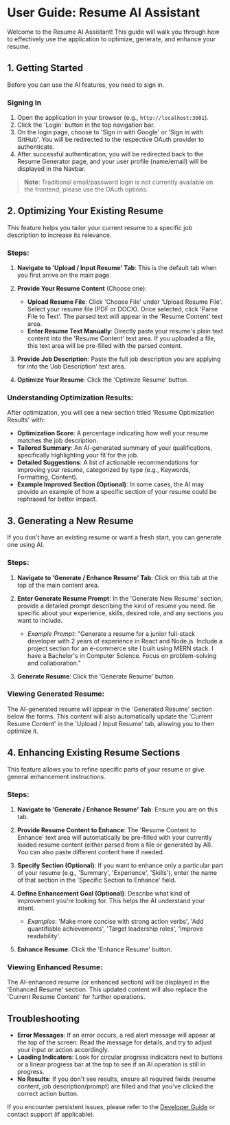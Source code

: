 # User Guide: Resume AI Assistant

Welcome to the Resume AI Assistant! This guide will walk you through how to effectively use the application to optimize, generate, and enhance your resume.

## 1. Getting Started

Before you can use the AI features, you need to sign in.

### Signing In

1.  Open the application in your browser (e.g., `http://localhost:3001`).
2.  Click the 'Login' button in the top navigation bar.
3.  On the login page, choose to 'Sign in with Google' or 'Sign in with GitHub'. You will be redirected to the respective OAuth provider to authenticate.
4.  After successful authentication, you will be redirected back to the Resume Generator page, and your user profile (name/email) will be displayed in the Navbar.

> **Note**: Traditional email/password login is not currently available on the frontend; please use the OAuth options.

## 2. Optimizing Your Existing Resume

This feature helps you tailor your current resume to a specific job description to increase its relevance.

### Steps:

1.  **Navigate to 'Upload / Input Resume' Tab**: This is the default tab when you first arrive on the main page.

2.  **Provide Your Resume Content** (Choose one):
    - **Upload Resume File**: Click 'Choose File' under 'Upload Resume File'. Select your resume file (PDF or DOCX). Once selected, click 'Parse File to Text'. The parsed text will appear in the 'Resume Content' text area.
    - **Enter Resume Text Manually**: Directly paste your resume's plain text content into the 'Resume Content' text area. If you uploaded a file, this text area will be pre-filled with the parsed content.

3.  **Provide Job Description**: Paste the full job description you are applying for into the 'Job Description' text area.

4.  **Optimize Your Resume**: Click the 'Optimize Resume' button.

### Understanding Optimization Results:

After optimization, you will see a new section titled 'Resume Optimization Results' with:

- **Optimization Score**: A percentage indicating how well your resume matches the job description.
- **Tailored Summary**: An AI-generated summary of your qualifications, specifically highlighting your fit for the job.
- **Detailed Suggestions**: A list of actionable recommendations for improving your resume, categorized by type (e.g., Keywords, Formatting, Content).
- **Example Improved Section (Optional)**: In some cases, the AI may provide an example of how a specific section of your resume could be rephrased for better impact.

## 3. Generating a New Resume

If you don't have an existing resume or want a fresh start, you can generate one using AI.

### Steps:

1.  **Navigate to 'Generate / Enhance Resume' Tab**: Click on this tab at the top of the main content area.

2.  **Enter Generate Resume Prompt**: In the 'Generate New Resume' section, provide a detailed prompt describing the kind of resume you need. Be specific about your experience, skills, desired role, and any sections you want to include.
    - _Example Prompt_: "Generate a resume for a junior full-stack developer with 2 years of experience in React and Node.js. Include a project section for an e-commerce site I built using MERN stack. I have a Bachelor's in Computer Science. Focus on problem-solving and collaboration."

3.  **Generate Resume**: Click the 'Generate Resume' button.

### Viewing Generated Resume:

The AI-generated resume will appear in the 'Generated Resume' section below the forms. This content will also automatically update the 'Current Resume Content' in the 'Upload / Input Resume' tab, allowing you to then optimize it.

## 4. Enhancing Existing Resume Sections

This feature allows you to refine specific parts of your resume or give general enhancement instructions.

### Steps:

1.  **Navigate to 'Generate / Enhance Resume' Tab**: Ensure you are on this tab.

2.  **Provide Resume Content to Enhance**: The 'Resume Content to Enhance' text area will automatically be pre-filled with your currently loaded resume content (either parsed from a file or generated by AI). You can also paste different content here if needed.

3.  **Specify Section (Optional)**: If you want to enhance only a particular part of your resume (e.g., 'Summary', 'Experience', 'Skills'), enter the name of that section in the 'Specific Section to Enhance' field.

4.  **Define Enhancement Goal (Optional)**: Describe what kind of improvement you're looking for. This helps the AI understand your intent.
    - _Examples_: 'Make more concise with strong action verbs', 'Add quantifiable achievements', 'Target leadership roles', 'Improve readability'.

5.  **Enhance Resume**: Click the 'Enhance Resume' button.

### Viewing Enhanced Resume:

The AI-enhanced resume (or enhanced section) will be displayed in the 'Enhanced Resume' section. This updated content will also replace the 'Current Resume Content' for further operations.

## Troubleshooting

- **Error Messages**: If an error occurs, a red alert message will appear at the top of the screen. Read the message for details, and try to adjust your input or action accordingly.
- **Loading Indicators**: Look for circular progress indicators next to buttons or a linear progress bar at the top to see if an AI operation is still in progress.
- **No Results**: If you don't see results, ensure all required fields (resume content, job description/prompt) are filled and that you've clicked the correct action button.

If you encounter persistent issues, please refer to the [Developer Guide](./developer-guide.md) or contact support (if applicable).
